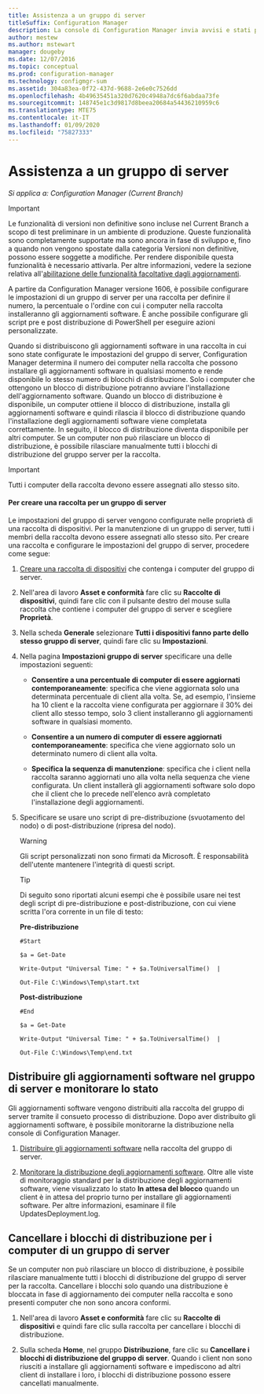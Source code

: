```yaml
---
title: Assistenza a un gruppo di server
titleSuffix: Configuration Manager
description: La console di Configuration Manager invia avvisi e stati per monitorare gli aggiornamenti e la conformità.
author: mestew
ms.author: mstewart
manager: dougeby
ms.date: 12/07/2016
ms.topic: conceptual
ms.prod: configuration-manager
ms.technology: configmgr-sum
ms.assetid: 304a83ea-0f72-437d-9688-2e6e0c7526dd
ms.openlocfilehash: 4b49635451a320d7620c4948a7dc6f6abdaa73fe
ms.sourcegitcommit: 148745e1c3d9817d8beea20684a54436210959c6
ms.translationtype: MTE75
ms.contentlocale: it-IT
ms.lasthandoff: 01/09/2020
ms.locfileid: "75827333"
---
```

# <a name="service-a-server-group"></a>Assistenza a un gruppo di server

*Si applica a: Configuration Manager (Current Branch)*

>[!IMPORTANT]
>Le funzionalità di versioni non definitive sono incluse nel Current Branch a scopo di test preliminare in un ambiente di produzione. Queste funzionalità sono completamente supportate ma sono ancora in fase di sviluppo e, fino a quando non vengono spostate dalla categoria Versioni non definitive, possono essere soggette a modifiche. Per rendere disponibile questa funzionalità è necessario attivarla. Per altre informazioni, vedere la sezione relativa all'[abilitazione delle funzionalità facoltative dagli aggiornamenti](https://docs.microsoft.com/sccm/core/servers/manage/install-in-console-updates#bkmk_prerelease).

A partire da Configuration Manager versione 1606, è possibile configurare le impostazioni di un gruppo di server per una raccolta per definire il numero, la percentuale o l'ordine con cui i computer nella raccolta installeranno gli aggiornamenti software. È anche possibile configurare gli script pre e post distribuzione di PowerShell per eseguire azioni personalizzate.

Quando si distribuiscono gli aggiornamenti software in una raccolta in cui sono state configurate le impostazioni del gruppo di server, Configuration Manager determina il numero dei computer nella raccolta che possono installare gli aggiornamenti software in qualsiasi momento e rende disponibile lo stesso numero di blocchi di distribuzione. Solo i computer che ottengono un blocco di distribuzione potranno avviare l'installazione dell'aggiornamento software. Quando un blocco di distribuzione è disponibile, un computer ottiene il blocco di distribuzione, installa gli aggiornamenti software e quindi rilascia il blocco di distribuzione quando l'installazione degli aggiornamenti software viene completata correttamente. In seguito, il blocco di distribuzione diventa disponibile per altri computer. Se un computer non può rilasciare un blocco di distribuzione, è possibile rilasciare manualmente tutti i blocchi di distribuzione del gruppo server per la raccolta.

>[!IMPORTANT]
>Tutti i computer della raccolta devono essere assegnati allo stesso sito.

#### <a name="to-create-a-collection-for-a-server-group"></a>Per creare una raccolta per un gruppo di server  
Le impostazioni del gruppo di server vengono configurate nelle proprietà di una raccolta di dispositivi. Per la manutenzione di un gruppo di server, tutti i membri della raccolta devono essere assegnati allo stesso sito. Per creare una raccolta e configurare le impostazioni del gruppo di server, procedere come segue:
1.  [Creare una raccolta di dispositivi](../../core/clients/manage/collections/create-collections.md) che contenga i computer del gruppo di server.  

2.  Nell'area di lavoro **Asset e conformità** fare clic su **Raccolte di dispositivi**, quindi fare clic con il pulsante destro del mouse sulla raccolta che contiene i computer del gruppo di server e scegliere **Proprietà**.  

3.  Nella scheda **Generale** selezionare **Tutti i dispositivi fanno parte dello stesso gruppo di server**, quindi fare clic su **Impostazioni**.  

4.  Nella pagina **Impostazioni gruppo di server** specificare una delle impostazioni seguenti:  

    -   **Consentire a una percentuale di computer di essere aggiornati contemporaneamente**: specifica che viene aggiornata solo una determinata percentuale di client alla volta. Se, ad esempio, l'insieme ha 10 client e la raccolta viene configurata per aggiornare il 30% dei client allo stesso tempo, solo 3 client installeranno gli aggiornamenti software in qualsiasi momento.  

    -   **Consentire a un numero di computer di essere aggiornati contemporaneamente**: specifica che viene aggiornato solo un determinato numero di client alla volta.  

    -   **Specifica la sequenza di manutenzione**: specifica che i client nella raccolta saranno aggiornati uno alla volta nella sequenza che viene configurata. Un client installerà gli aggiornamenti software solo dopo che il client che lo precede nell'elenco avrà completato l'installazione degli aggiornamenti.  

5.  Specificare se usare uno script di pre-distribuzione (svuotamento del nodo) o di post-distribuzione (ripresa del nodo).  

    > [!WARNING]
    > Gli script personalizzati non sono firmati da Microsoft. È responsabilità dell'utente mantenere l'integrità di questi script.

    > [!TIP]  
    > Di seguito sono riportati alcuni esempi che è possibile usare nei test degli script di pre-distribuzione e post-distribuzione, con cui viene scritta l'ora corrente in un file di testo:  
    >   
    >  **Pre-distribuzione**  
    >   
    >  `#Start`  
    >   
    >  `$a = Get-Date`  
    >   
    >  `Write-Output "Universal Time: " + $a.ToUniversalTime()  |`  
    >   
    >  `Out-File C:\Windows\Temp\start.txt`  
    >   
    >  **Post-distribuzione**  
    >   
    >  `#End`  
    >   
    >  `$a = Get-Date`  
    >   
    >  `Write-Output "Universal Time: " + $a.ToUniversalTime()  |`  
    >   
    >  `Out-File C:\Windows\Temp\end.txt`  

## <a name="deploy-software-updates-to-the-server-group-and-monitor-status"></a>Distribuire gli aggiornamenti software nel gruppo di server e monitorare lo stato  
Gli aggiornamenti software vengono distribuiti alla raccolta del gruppo di server tramite il consueto processo di distribuzione. Dopo aver distribuito gli aggiornamenti software, è possibile monitorarne la distribuzione nella console di Configuration Manager.
1.  [Distribuire gli aggiornamenti software](manually-deploy-software-updates.md) nella raccolta del gruppo di server.   

2.  [Monitorare la distribuzione degli aggiornamenti software](monitor-software-updates.md). Oltre alle viste di monitoraggio standard per la distribuzione degli aggiornamenti software, viene visualizzato lo stato **In attesa del blocco** quando un client è in attesa del proprio turno per installare gli aggiornamenti software. Per altre informazioni, esaminare il file UpdatesDeployment.log.


## <a name="clear-the-deployment-locks-for-computers-in-a-server-group"></a>Cancellare i blocchi di distribuzione per i computer di un gruppo di server  
Se un computer non può rilasciare un blocco di distribuzione, è possibile rilasciare manualmente tutti i blocchi di distribuzione del gruppo di server per la raccolta. Cancellare i blocchi solo quando una distribuzione è bloccata in fase di aggiornamento dei computer nella raccolta e sono presenti computer che non sono ancora conformi.  
1.  Nell'area di lavoro **Asset e conformità** fare clic su **Raccolte di dispositivi** e quindi fare clic sulla raccolta per cancellare i blocchi di distribuzione.  

2.  Sulla scheda **Home**, nel gruppo **Distribuzione**, fare clic su **Cancellare i blocchi di distribuzione del gruppo di server**. Quando i client non sono riusciti a installare gli aggiornamenti software e impediscono ad altri client di installare i loro, i blocchi di distribuzione possono essere cancellati manualmente.  
